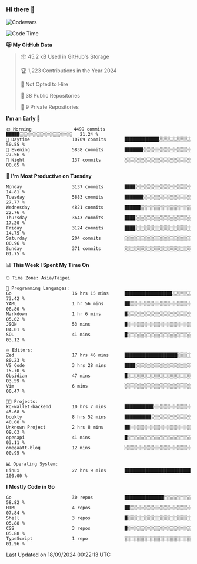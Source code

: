 ### Hi there 👋

![Codewars](https://www.codewars.com/users/omegaatt36/badges/small)

<!--START_SECTION:waka-->
![Code Time](http://img.shields.io/badge/Code%20Time-2%2C771%20hrs%2025%20mins-blue)

**🐱 My GitHub Data** 

> 📦 45.2 kB Used in GitHub's Storage 
 > 
> 🏆 1,223 Contributions in the Year 2024
 > 
> 🚫 Not Opted to Hire
 > 
> 📜 38 Public Repositories 
 > 
> 🔑 9 Private Repositories 
 > 
**I'm an Early 🐤** 

```text
🌞 Morning                4499 commits        █████░░░░░░░░░░░░░░░░░░░░   21.24 % 
🌆 Daytime                10709 commits       █████████████░░░░░░░░░░░░   50.55 % 
🌃 Evening                5838 commits        ███████░░░░░░░░░░░░░░░░░░   27.56 % 
🌙 Night                  137 commits         ░░░░░░░░░░░░░░░░░░░░░░░░░   00.65 % 
```
📅 **I'm Most Productive on Tuesday** 

```text
Monday                   3137 commits        ████░░░░░░░░░░░░░░░░░░░░░   14.81 % 
Tuesday                  5883 commits        ███████░░░░░░░░░░░░░░░░░░   27.77 % 
Wednesday                4821 commits        ██████░░░░░░░░░░░░░░░░░░░   22.76 % 
Thursday                 3643 commits        ████░░░░░░░░░░░░░░░░░░░░░   17.20 % 
Friday                   3124 commits        ████░░░░░░░░░░░░░░░░░░░░░   14.75 % 
Saturday                 204 commits         ░░░░░░░░░░░░░░░░░░░░░░░░░   00.96 % 
Sunday                   371 commits         ░░░░░░░░░░░░░░░░░░░░░░░░░   01.75 % 
```


📊 **This Week I Spent My Time On** 

```text
🕑︎ Time Zone: Asia/Taipei

💬 Programming Languages: 
Go                       16 hrs 15 mins      ██████████████████░░░░░░░   73.42 % 
YAML                     1 hr 56 mins        ██░░░░░░░░░░░░░░░░░░░░░░░   08.80 % 
Markdown                 1 hr 6 mins         █░░░░░░░░░░░░░░░░░░░░░░░░   05.02 % 
JSON                     53 mins             █░░░░░░░░░░░░░░░░░░░░░░░░   04.01 % 
SQL                      41 mins             █░░░░░░░░░░░░░░░░░░░░░░░░   03.12 % 

🔥 Editors: 
Zed                      17 hrs 46 mins      ████████████████████░░░░░   80.23 % 
VS Code                  3 hrs 28 mins       ████░░░░░░░░░░░░░░░░░░░░░   15.70 % 
Obsidian                 47 mins             █░░░░░░░░░░░░░░░░░░░░░░░░   03.59 % 
Vim                      6 mins              ░░░░░░░░░░░░░░░░░░░░░░░░░   00.47 % 

🐱‍💻 Projects: 
kg-wallet-backend        10 hrs 7 mins       ███████████░░░░░░░░░░░░░░   45.68 % 
bookly                   8 hrs 52 mins       ██████████░░░░░░░░░░░░░░░   40.08 % 
Unknown Project          2 hrs 8 mins        ██░░░░░░░░░░░░░░░░░░░░░░░   09.63 % 
openapi                  41 mins             █░░░░░░░░░░░░░░░░░░░░░░░░   03.11 % 
omegaatt-blog            12 mins             ░░░░░░░░░░░░░░░░░░░░░░░░░   00.95 % 

💻 Operating System: 
Linux                    22 hrs 9 mins       █████████████████████████   100.00 % 
```

**I Mostly Code in Go** 

```text
Go                       30 repos            ███████████████░░░░░░░░░░   58.82 % 
HTML                     4 repos             ██░░░░░░░░░░░░░░░░░░░░░░░   07.84 % 
Shell                    3 repos             █░░░░░░░░░░░░░░░░░░░░░░░░   05.88 % 
CSS                      3 repos             █░░░░░░░░░░░░░░░░░░░░░░░░   05.88 % 
TypeScript               1 repo              ░░░░░░░░░░░░░░░░░░░░░░░░░   01.96 % 
```




 Last Updated on 18/09/2024 00:22:13 UTC
<!--END_SECTION:waka-->

<!--
**omegaatt36/omegaatt36** is a ✨ _special_ ✨ repository because its `README.md` (this file) appears on your GitHub profile.

Here are some ideas to get you started:

- 🔭 I’m currently working on ...
- 🌱 I’m currently learning ...
- 👯 I’m looking to collaborate on ...
- 🤔 I’m looking for help with ...
- 💬 Ask me about ...
- 📫 How to reach me: ...
- 😄 Pronouns: ...
- ⚡ Fun fact: ...
-->
